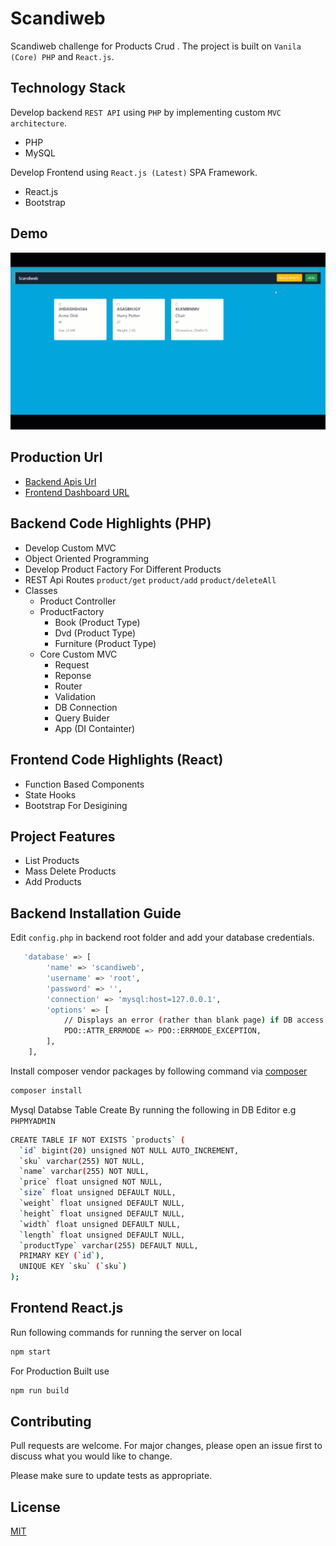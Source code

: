 # Scandiweb


Scandiweb challenge for Products Crud .
The project is built on `Vanila (Core) PHP` and `React.js`.

## Technology Stack
Develop backend `REST API` using `PHP` by implementing custom `MVC architecture`.
* PHP 
* MySQL

 Develop Frontend using `React.js (Latest)` SPA Framework.
* React.js 
* Bootstrap

## Demo

![Demo1](https://raw.githubusercontent.com/MSaddamKamal/wireMedia/main/scandi.gif)

## Production Url
* [Backend Apis Url](http://saddam.bemo.fixlo.co/api/v1/product/get)
* [Frontend Dashboard URL](http://dev.fame.fixlo.co/)


## Backend Code Highlights (PHP)
* Develop Custom MVC
* Object Oriented Programming
* Develop Product Factory For Different Products 
* REST Api Routes `product/get` `product/add` `product/deleteAll`
* Classes
    * Product Controller
    * ProductFactory
        * Book (Product Type)
        * Dvd (Product Type)
        * Furniture (Product Type)
    * Core Custom MVC
        * Request
        * Reponse
        * Router
        * Validation
        * DB Connection
        * Query Buider
        * App (DI Containter)

## Frontend Code Highlights (React)
* Function Based Components
* State Hooks
* Bootstrap For Desigining
  
## Project Features
* List Products
* Mass Delete Products
* Add Products



## Backend Installation Guide

Edit `config.php` in backend root folder and add your database credentials.

```bash
   'database' => [
        'name' => 'scandiweb',
        'username' => 'root',
        'password' => '',
        'connection' => 'mysql:host=127.0.0.1',
        'options' => [
            // Displays an error (rather than blank page) if DB access fails:
            PDO::ATTR_ERRMODE => PDO::ERRMODE_EXCEPTION,
        ],
    ],

```


Install composer vendor packages by following command via [composer]

```bash
composer install
```

Mysql Databse Table Create By running the following in DB Editor e.g `PHPMYADMIN`

```bash
CREATE TABLE IF NOT EXISTS `products` (
  `id` bigint(20) unsigned NOT NULL AUTO_INCREMENT,
  `sku` varchar(255) NOT NULL,
  `name` varchar(255) NOT NULL,
  `price` float unsigned NOT NULL,
  `size` float unsigned DEFAULT NULL,
  `weight` float unsigned DEFAULT NULL,
  `height` float unsigned DEFAULT NULL,
  `width` float unsigned DEFAULT NULL,
  `length` float unsigned DEFAULT NULL,
  `productType` varchar(255) DEFAULT NULL,
  PRIMARY KEY (`id`),
  UNIQUE KEY `sku` (`sku`)
);
```



[Node.js]: https://nodejs.org/en/
[npm]: https://www.npmjs.com/
[composer]:https://getcomposer.org/
[npm install]: https://docs.npmjs.com/getting-started/installing-npm-packages-locally
[sandbox]: https://docs.npmjs.com/getting-started/installing-npm-packages-locally



## Frontend React.js

Run following commands for running the server on local

```bash
npm start
```

For Production Built use
```bash
npm run build
```

## Contributing
Pull requests are welcome. For major changes, please open an issue first to discuss what you would like to change.

Please make sure to update tests as appropriate.

## License
[MIT](https://choosealicense.com/licenses/mit/)

